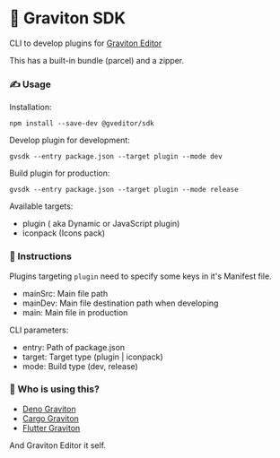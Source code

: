 # 🧵 Graviton SDK
CLI to develop plugins for [Graviton Editor](https://github.com/Graviton-Code-Editor/Graviton-App)

This has a built-in bundle (parcel) and a zipper.

### ✍ Usage
Installation:

```shell
npm install --save-dev @gveditor/sdk
```

Develop plugin for development:
```shell
gvsdk --entry package.json --target plugin --mode dev
```

Build plugin for production:
```shell
gvsdk --entry package.json --target plugin --mode release
```

Available targets:
* plugin ( aka Dynamic or JavaScript plugin)
* iconpack (Icons pack)

### 📜 Instructions

Plugins targeting `plugin` need to specify some keys in it's Manifest file.

* mainSrc: Main file path
* mainDev: Main file destination path when developing
* main: Main file in production

CLI parameters:

* entry: Path of package.json
* target: Target type (plugin | iconpack)
* mode: Build type (dev, release)

### 🤖 Who is using this?

* [Deno Graviton](https://github.com/marc2332/deno-graviton)
* [Cargo Graviton](https://github.com/marc2332/cargo-graviton)
* [Flutter Graviton](https://github.com/Graviton-Code-Editor/flutter-plugin)

And Graviton Editor it self.